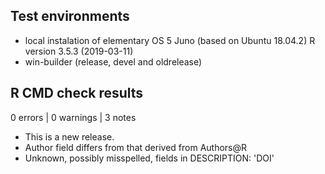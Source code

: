 ## Test environments

* local instalation of elementary OS 5 Juno (based on Ubuntu 18.04.2) R version 3.5.3 (2019-03-11)
* win-builder (release, devel and oldrelease)

## R CMD check results

0 errors | 0 warnings | 3 notes

* This is a new release.
* Author field differs from that derived from Authors@R
* Unknown, possibly misspelled, fields in DESCRIPTION: 'DOI'

